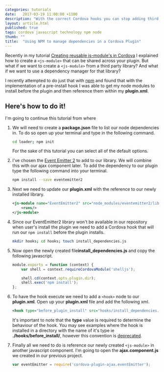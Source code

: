 ```yaml
---
categories: tutorials
date:   2017-03-19 11:00:00 +1100
description: "With the correct Cordova hooks you can stop adding third party dependencies to your plugin repository."
layout: article.html
published: true
tags: cordova javascript technology npm node
thumb: ""
title:  "Using NPM to manage dependencies in a Cordova Plugin"
---
```

Recently in my tutorial [Creating reusable js-module's in Cordova](/tutorials/2017/03/13/creating-reusable-js-modules-in-cordova.html)
I explained how to create a `<js-module>` that can be shared across your plugin. But what if we want to create a `<js-module>`
from a third party library? And what if we want to use a dependency manager for that library?

I recently attempted to do just that with [npm](https://www.npmjs.com/) and found that with the implementation of a pre-install hook I was able
to get my node modules to install before the plugin and then reference them within my **plugin.xml**.

## Here's how to do it!
I'm going to continue this tutorial from where

1. We will need to create a **package.json** file to list our node dependencies in. To do so open up your terminal and
type in the following command.
    ```bash
    cd loader; npm init
    ```
    For the sake of this tutorial you can select all of the default options.

2. I've chosen the [Event Emitter 2](https://github.com/asyncly/EventEmitter2) to add to our library. We will combine this
with our ajax component later. To add the dependency to our plugin type the following command into your terminal.
    ```bash
    npm install --save eventemitter2
    ```
3. Next we need to update our **plugin.xml** with the reference to our newly installed library.
    ```xml
    <js-module name="EventEmitter2" src="node_modules/eventemitter2/lib/eventemitter2.js">
        <runs/>
    </js-module>
    ```
4. Since our EventEmitter2 library won't be available in our repository when user's install the plugin we need to add a
Cordova hook that will run our `npm install` before the plugin installs.
    ```bash
    mkdir hooks; cd hooks; touch install_dependencies.js
    ```

5. Now open the newly created file**install_dependencies.js** and copy the following javascript.
    ```javascript
    module.exports = function (context) {
        var shell = context.requireCordovaModule('shelljs');

        shell.cd(context.opts.plugin.dir);
        shell.exec('npm install');
    };
    ```

6. To have the hook execute we need to add a `<hook>` node to our **plugin.xml**. Open up your **plugin.xml** file and
add the following xml.
    ```xml
    <hook type="before_plugin_install" src="hooks/install_dependencies.js" />
    ```

    It's important to note that the **type** value is required to determine the behaviour of the hook. You may see examples
    where the hook is installed in a directory with the name of it's type ie **./hooks/before_install/**, however this
    convention is [deprecated](https://cordova.apache.org/docs/en/latest/guide/appdev/hooks/#via-hooks-directory-deprecated).

7. Finally all we need to do is reference our newly created `<js-module>` in another javascript component. I'm going to
open the **ajax.component.js** we created in our previous project.

    ```javascript
    var eventEmitter = require('cordova-plugin-ajax.eventEmitter');
    ```